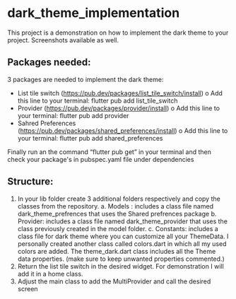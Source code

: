 # dark_theme_implementation

This project is a demonstration on how to implement the dark theme to your project.
Screenshots available as well.

## Packages needed:
3 packages are needed to implement the dark theme: 
-	List tile switch (https://pub.dev/packages/list_tile_switch/install)
  o	Add this line to 	your terminal: flutter pub add list_tile_switch
-	Provider (https://pub.dev/packages/provider/install)
  o	Add this line to your terminal: flutter pub add provider
-	Sahred Preferences (https://pub.dev/packages/shared_preferences/install)
  o	Add this line to your terminal: flutter pub add shared_preferences

Finally run an  the command “flutter pub get” in your terminal and then check your package's in pubspec.yaml file under dependencies

## Structure:
1.	In your lib folder create 3 additional folders respectively and copy the classes from the repository.
  a.	Models : includes a class file named dark_theme_prefrences that uses the Shared prefrences package
  b.	Provider: includes a class file named dark_theme_provider that uses the class previously created in the model folder.
  c.	Constants: includes a class file for dark theme where you can customize all your ThemeData. I personally created another class called colors.dart in which all my used colors are added. The theme_dark.dart class includes all the Theme data properties. (make sure to keep unwanted properties commented.)
2.	Return the list tile switch in the desired widget. For demonstration I will add it in a home class.
3.	Adjust the main class to add the MultiProvider and call the desired screen
